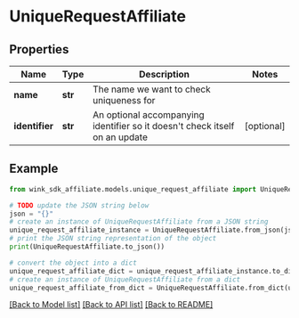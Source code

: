 # UniqueRequestAffiliate


## Properties

Name | Type | Description | Notes
------------ | ------------- | ------------- | -------------
**name** | **str** | The name we want to check uniqueness for | 
**identifier** | **str** | An optional accompanying identifier so it doesn&#39;t check itself on an update | [optional] 

## Example

```python
from wink_sdk_affiliate.models.unique_request_affiliate import UniqueRequestAffiliate

# TODO update the JSON string below
json = "{}"
# create an instance of UniqueRequestAffiliate from a JSON string
unique_request_affiliate_instance = UniqueRequestAffiliate.from_json(json)
# print the JSON string representation of the object
print(UniqueRequestAffiliate.to_json())

# convert the object into a dict
unique_request_affiliate_dict = unique_request_affiliate_instance.to_dict()
# create an instance of UniqueRequestAffiliate from a dict
unique_request_affiliate_from_dict = UniqueRequestAffiliate.from_dict(unique_request_affiliate_dict)
```
[[Back to Model list]](../README.md#documentation-for-models) [[Back to API list]](../README.md#documentation-for-api-endpoints) [[Back to README]](../README.md)



